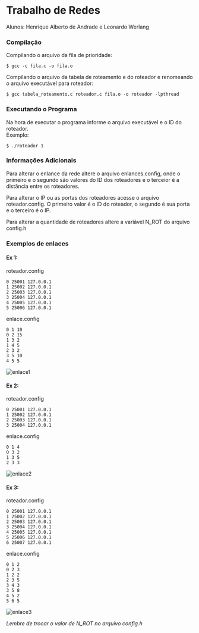 # Trabalho de Redes #
Alunos: Henrique Alberto de Andrade e Leonardo Werlang
### Compilação
Compilando o arquivo da fila de prioridade:
```
$ gcc -c fila.c -o fila.o
```
Compilando o arquivo da tabela de roteamento e do roteador e renomeando o arquivo executável para roteador:
```
$ gcc tabela_roteamento.c roteador.c fila.o -o roteador -lpthread
```
### Executando o Programa
Na hora de executar o programa informe o arquivo executável e o ID do roteador.  
Exemplo:
```
$ ./roteador 1
```
### Informações Adicionais
Para alterar o enlance da rede altere o arquivo enlances.config, onde o primeiro e o segundo são valores do ID
dos roteadores e o terceior é a distância entre os roteadores.  
  
Para alterar o IP ou as portas dos roteadores acesse o arquivo roteador.config. O primeiro valor é o ID do roteador,
o segundo é sua porta e o terceiro é o IP. 
  
Para alterar a quantidade de roteadores altere a variável N_ROT do arquivo config.h  

### Exemplos de enlaces
#### Ex 1:  
roteador.config  
```
0 25001 127.0.0.1
1 25002 127.0.0.1
2 25003 127.0.0.1
3 25004 127.0.0.1
4 25005 127.0.0.1
5 25006 127.0.0.1
```
enlace.config
```
0 1 10
0 2 15
1 3 2
1 4 5
2 3 2
3 5 10
4 5 5
```
![enlace1](https://user-images.githubusercontent.com/18336694/46235327-393e8a00-c350-11e8-919b-bcc444c904f5.jpg)

#### Ex 2:  
roteador.config  
```
0 25001	127.0.0.1
1 25002 127.0.0.1
2 25003 127.0.0.1
3 25004 127.0.0.1
```
enlace.config
```
0 1 4
0 3 2
1 3 5
2 3 3
```
![enlace2](https://user-images.githubusercontent.com/18336694/46235400-87ec2400-c350-11e8-9ef7-85a2ef7493b9.jpg)

#### Ex 3:
roteador.config  
```
0 25001 127.0.0.1
1 25002 127.0.0.1
2 25003 127.0.0.1
3 25004 127.0.0.1
4 25005 127.0.0.1
5 25006 127.0.0.1
6 25007 127.0.0.1
```
enlace.config
```
0 1 2
0 2 3
1 2 2
2 3 5
3 4 3
3 5 8
4 5 2
5 6 5
```
![enlace3](https://user-images.githubusercontent.com/18336694/46235417-95a1a980-c350-11e8-8fab-4e6382faa9e0.jpg)

*Lembre de trocar o valor de N_ROT no arquivo config.h*
